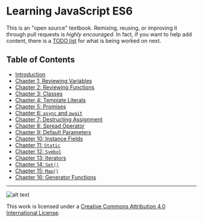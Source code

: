 # Learning JavaScript ES6

This is an "open source" textbook. Remixing, reusing, or improving it through pull requests is *highly encouraged*. In fact, if you want to help add content, there is a [TODO list](TODO.md) for what is being worked on next.

## Table of Contents

- [Introduction](introduction/index.md)
- [Chapter 1: Reviewing Variables](chapter1/index.md)
- [Chapter 2: Reviewing Functions](chapter2/index.md)
- [Chapter 3: Classes](chapter3/index.md)
- [Chapter 4: Template Literals](chapter4/index.md)
- [Chapter 5: Promises](chapter5/index.md)
- [Chapter 6: `async` and `await`](chapter6/index.md)
- [Chapter 7: Destructing Assignment](chapter7/index.md)
- [Chapter 8: Spread Operator](chapter8/index.md)
- [Chapter 9: Default Parameters](chapter9/index.md)
- [Chapter 10: Instance Fields](chapter10/index.md)
- [Chapter 11: `Static`](chapter11/index.md)
- [Chapter 12: `Symbol`](chapter12/index.md)
- [Chapter 13: Iterators](chapter13/index.md)
- [Chapter 14: `Set()`](chapter14/index.md)
- [Chapter 15: `Map()`](chapter15/index.md)
- [Chapter 16: Generator Functions](chapter16/index.md)

---

![alt text](https://i.creativecommons.org/l/by/4.0/88x31.png "Creative Commons License")

This work is licensed under a [Creative Commons Attribution 4.0 International License](http://creativecommons.org/licenses/by/4.0/).
